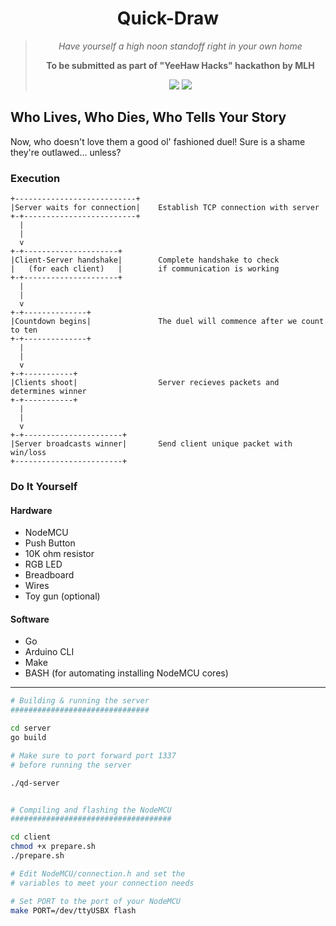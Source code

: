 <div align="center">
	<h1>Quick-Draw</h1>
	<blockquote>
		<p><i>Have yourself a high noon standoff right in your own home</i></p>
		<p><b>To be submitted as part of "YeeHaw Hacks" hackathon by MLH</b></p>
	<img src="https://img.shields.io/badge/Built%20w%2F-Arduino%20C%20%26%20Go-blue?style=for-the-badge">
	<img src="https://img.shields.io/badge/License-MIT-orange?style=for-the-badge">
	</blockquote>
</div>

## Who Lives, Who Dies, Who Tells Your Story

Now, who doesn't love them a good ol' fashioned duel!
Sure is a shame they're outlawed... unless?

### Execution

```
+---------------------------+
|Server waits for connection|    Establish TCP connection with server
+-+-------------------------+
  |
  |
  v
+-+---------------------+
|Client-Server handshake|        Complete handshake to check
|   (for each client)   |        if communication is working
+-+---------------------+
  |
  |
  v
+-+--------------+
|Countdown begins|               The duel will commence after we count to ten
+-+--------------+
  |
  |
  v
+-+-----------+
|Clients shoot|                  Server recieves packets and determines winner
+-+-----------+
  |
  |
  v
+-+----------------------+
|Server broadcasts winner|       Send client unique packet with win/loss
+------------------------+
```

### Do It Yourself

#### Hardware

* NodeMCU
* Push Button
* 10K ohm resistor
* RGB LED
* Breadboard
* Wires
* Toy gun (optional)

#### Software

* Go
* Arduino CLI
* Make
* BASH (for automating installing NodeMCU cores)

---

```bash
# Building & running the server
###############################

cd server
go build

# Make sure to port forward port 1337
# before running the server

./qd-server


# Compiling and flashing the NodeMCU
####################################

cd client
chmod +x prepare.sh
./prepare.sh

# Edit NodeMCU/connection.h and set the
# variables to meet your connection needs

# Set PORT to the port of your NodeMCU
make PORT=/dev/ttyUSBX flash
```
